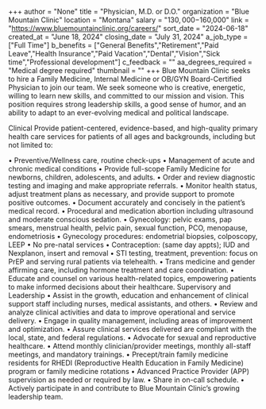 +++
author = "None"
title = "Physician, M.D. or D.O."
organization = "Blue Mountain Clinic"
location = "Montana"
salary = "$130,000-$160,000"
link = "https://www.bluemountainclinic.org/careers/"
sort_date = "2024-06-18"
created_at = "June 18, 2024"
closing_date = "July 31, 2024"
a_job_type = ["Full Time"]
b_benefits = ["General Benefits","Retirement","Paid Leave","Health Insurance","Paid Vacation","Dental","Vision","Sick time","Professional development"]
c_feedback = ""
aa_degrees_required = "Medical degree required"
thumbnail = ""
+++
Blue Mountain Clinic seeks to hire a Family Medicine, Internal Medicine or OB/GYN Board-Certified Physician to join our team. We seek someone who is creative, energetic, willing to learn new skills, and committed to our mission and vision. This position requires strong leadership skills, a good sense of humor, and an ability to adapt to an ever-evolving medical and political landscape. 

Clinical
Provide patient-centered, evidence-based, and high-quality primary health care services for patients of all ages and backgrounds, including but not limited to:

•	Preventive/Wellness care, routine check-ups
•	Management of acute and chronic medical conditions
•	Provide full-scope Family Medicine for newborns, children, adolescents, and adults.
•	Order and review diagnostic testing and imaging and make appropriate referrals.
•	Monitor health status, adjust treatment plans as necessary, and provide support to promote positive outcomes.
•	Document accurately and concisely in the patient’s medical record. 
•	Procedural and medication abortion including ultrasound and moderate conscious sedation.
•	Gynecology: pelvic exams, pap smears, menstrual health, pelvic pain, sexual function, PCO, menopause, endometriosis
•	Gynecology procedures: endometrial biopsies, colposcopy, LEEP
•	No pre-natal services
•	Contraception: (same day appts); IUD and Nexplanon, insert and removal
•	STI testing, treatment, prevention: focus on PrEP and serving rural patients via telehealth.
•	Trans medicine and gender affirming care, including hormone treatment and care coordination.
•	Educate and counsel on various health-related topics, empowering patients to make informed decisions about their healthcare.
Supervisory and Leadership
•	Assist in the growth, education and enhancement of clinical support staff including nurses, medical assistants, and others.
•	Review and analyze clinical activities and data to improve operational and service delivery.
•	Engage in quality management, including areas of improvement and optimization.
•	Assure clinical services delivered are compliant with the local, state, and federal regulations.
•	Advocate for sexual and reproductive healthcare.
•	Attend monthly clinician/provider meetings, monthly all-staff meetings, and mandatory trainings.
•	Precept/train family medicine residents for RHEDI (Reproductive Health Education in Family Medicine) program or family medicine rotations
•	Advanced Practice Provider (APP) supervision as needed or required by law.
•	Share in on-call schedule.
•	Actively participate in and contribute to Blue Mountain Clinic’s growing leadership team.

